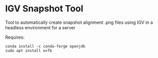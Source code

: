 # IGV Snapshot Tool

Tool to automatically create snapshot alignment .png files using IGV in a headless environment for a server

Requires:

```
conda install -c conda-forge openjdk
sudo apt install xvfb
```
